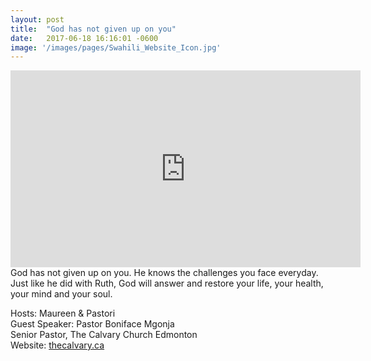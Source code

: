 ```yaml
---
layout: post
title:  "God has not given up on you"
date:   2017-06-18 16:16:01 -0600
image: '/images/pages/Swahili_Website_Icon.jpg'
---
```

<iframe width="560" height="315" src="https://www.youtube.com/embed/07KfXfU6Fhc" frameborder="0" allowfullscreen></iframe>
God has not given up on you. He knows the challenges you face everyday. Just like he did with Ruth, God will answer and restore your life, your health, your mind and your soul.

Hosts: Maureen & Pastori <br>
Guest Speaker: Pastor Boniface Mgonja <br>
Senior Pastor, The Calvary Church Edmonton <br>
Website: <a href="http://www.thecalvary.ca">thecalvary.ca</a>


